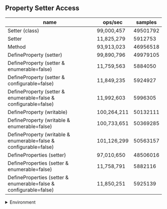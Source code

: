 ## Property Setter Access

|name|ops/sec|samples|
|-|-|-|
|Setter (class)|99,000,457|49501792|
|Setter|11,825,279|5912753|
|Method|93,913,023|46956518|
|DefineProperty (setter)|99,890,796|49979105|
|DefineProperty (setter & enumerable=false)|11,759,563|5884050|
|DefineProperty (setter & configurable=false)|11,849,235|5924927|
|DefineProperty (setter & enumerable=false & configurable=false)|11,992,603|5996305|
|DefineProperty (writable)|100,264,211|50132111|
|DefineProperty (writable & enumerable=false)|100,733,651|50369285|
|DefineProperty (writable & enumerable=false & configurable=false)|101,126,299|50563157|
|DefineProperties (setter)|97,010,650|48506016|
|DefineProperties (setter & enumerable=false)|11,758,791|5882116|
|DefineProperties (setter & enumerable=false & configurable=false)|11,850,251|5925139|


<details>
<summary>Environment</summary>

* __Machine:__ linux x64 | 4 vCPUs | 7.6GB Mem
* __Run:__ Wed Oct 15 2025 22:22:48 GMT+0000 (Coordinated Universal Time)
* __Node:__ `v22.20.0`
</details>

<!--
{"environment":{"platform":"linux","arch":"x64","cpus":4,"totalMemory":7.597843170166016},"benchmarks":[{"name":"Setter (class)","samples":49501792,"opsSec":99000457.76354474},{"name":"Setter","samples":5912753,"opsSec":11825279.00194428},{"name":"Method","samples":46956518,"opsSec":93913023.7913069},{"name":"DefineProperty (setter)","samples":49979105,"opsSec":99890796.29873869},{"name":"DefineProperty (setter & enumerable=false)","samples":5884050,"opsSec":11759563.145134788},{"name":"DefineProperty (setter & configurable=false)","samples":5924927,"opsSec":11849235.68318358},{"name":"DefineProperty (setter & enumerable=false & configurable=false)","samples":5996305,"opsSec":11992603.571964486},{"name":"DefineProperty (writable)","samples":50132111,"opsSec":100264211.17146519},{"name":"DefineProperty (writable & enumerable=false)","samples":50369285,"opsSec":100733651.57872802},{"name":"DefineProperty (writable & enumerable=false & configurable=false)","samples":50563157,"opsSec":101126299.03330775},{"name":"DefineProperties (setter)","samples":48506016,"opsSec":97010650.76235443},{"name":"DefineProperties (setter & enumerable=false)","samples":5882116,"opsSec":11758791.20730838},{"name":"DefineProperties (setter & enumerable=false & configurable=false)","samples":5925139,"opsSec":11850251.834643949}]}-->
